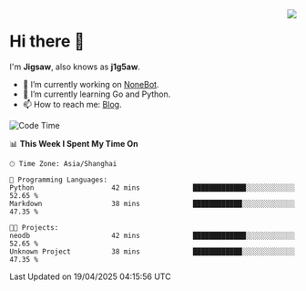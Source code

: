 <a href="#">
  <img align="right" src="https://github-readme-stats.vercel.app/api?username=j1g5awi&count_private=true&show_icons=true&title_color=80070B&text_color=B3B3B3&bg_color=212121&icon_color=80070B" />
</a>

# Hi there 👋

I'm **Jigsaw**, also knows as **j1g5aw**.

- 🔭 I’m currently working on [NoneBot](https://github.com/nonebot).
- 🌱 I’m currently learning Go and Python.
- 📫 How to reach me: [Blog](https://blog.maddestroyer.xyz/).

<!--START_SECTION:waka-->
![Code Time](http://img.shields.io/badge/Code%20Time-1%2C878%20hrs%2027%20mins-blue)

📊 **This Week I Spent My Time On** 

```text
🕑︎ Time Zone: Asia/Shanghai

💬 Programming Languages: 
Python                   42 mins             █████████████░░░░░░░░░░░░   52.65 % 
Markdown                 38 mins             ████████████░░░░░░░░░░░░░   47.35 % 

🐱‍💻 Projects: 
neodb                    42 mins             █████████████░░░░░░░░░░░░   52.65 % 
Unknown Project          38 mins             ████████████░░░░░░░░░░░░░   47.35 % 
```


 Last Updated on 19/04/2025 04:15:56 UTC
<!--END_SECTION:waka-->
